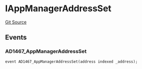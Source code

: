 # IAppManagerAddressSet
[Git Source](https://github.com/thrackle-io/rules-engine/blob/5dd4d5c11842d5927a5d94b280633ba0762dc45b/src/common/IEvents.sol)


## Events
### AD1467_AppManagerAddressSet

```solidity
event AD1467_AppManagerAddressSet(address indexed _address);
```

